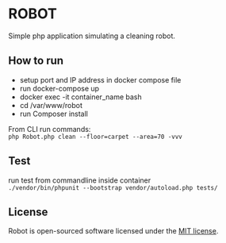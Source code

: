# ROBOT

Simple php application simulating a cleaning robot.
 
## How to run

- setup port and IP address in docker compose file
- run docker-compose up
- docker exec -it container_name bash  
- cd /var/www/robot
- run Composer install

From CLI run commands:<br/>
`php Robot.php clean --floor=carpet --area=70 -vvv`

## Test
run test from commandline inside container<br/>
`./vendor/bin/phpunit --bootstrap vendor/autoload.php tests/`

## License
Robot is open-sourced software licensed under the [MIT license](https://opensource.org/licenses/MIT).
